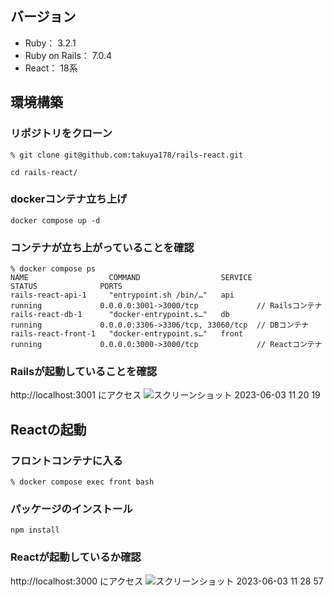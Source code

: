 ## バージョン
- Ruby： 3.2.1
- Ruby on Rails： 7.0.4
- React： 18系

## 環境構築
### リポジトリをクローン
```
% git clone git@github.com:takuya178/rails-react.git
```

```
cd rails-react/
```

### dockerコンテナ立ち上げ
```
docker compose up -d
```

### コンテナが立ち上がっていることを確認
```
% docker compose ps
NAME                  COMMAND                  SERVICE             STATUS              PORTS
rails-react-api-1     "entrypoint.sh /bin/…"   api                 running             0.0.0.0:3001->3000/tcp             // Railsコンテナ
rails-react-db-1      "docker-entrypoint.s…"   db                  running             0.0.0.0:3306->3306/tcp, 33060/tcp  // DBコンテナ
rails-react-front-1   "docker-entrypoint.s…"   front               running             0.0.0.0:3000->3000/tcp             // Reactコンテナ
```
### Railsが起動していることを確認
http://localhost:3001 にアクセス
![スクリーンショット 2023-06-03 11 20 19](https://github.com/takuya178/rails-react/assets/78284579/7d664c88-3d39-47ae-8b63-a7ac2387b7ae)

## Reactの起動
### フロントコンテナに入る
```
% docker compose exec front bash
```
### パッケージのインストール
```
npm install
```
### Reactが起動しているか確認
http://localhost:3000 にアクセス
![スクリーンショット 2023-06-03 11 28 57](https://github.com/takuya178/rails-react/assets/78284579/08bce9ca-e29f-4f01-a2a3-1fca8219429c)

